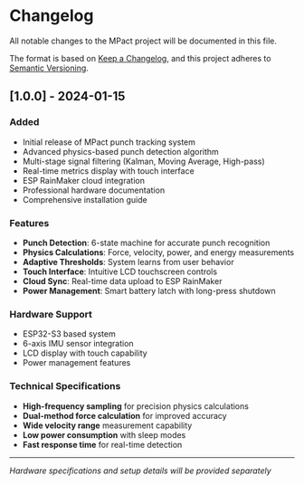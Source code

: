 # Changelog

All notable changes to the MPact project will be documented in this file.

The format is based on [Keep a Changelog](https://keepachangelog.com/en/1.0.0/),
and this project adheres to [Semantic Versioning](https://semver.org/spec/v2.0.0.html).

## [1.0.0] - 2024-01-15

### Added
- Initial release of MPact punch tracking system
- Advanced physics-based punch detection algorithm
- Multi-stage signal filtering (Kalman, Moving Average, High-pass)
- Real-time metrics display with touch interface
- ESP RainMaker cloud integration
- Professional hardware documentation
- Comprehensive installation guide

### Features
- **Punch Detection**: 6-state machine for accurate punch recognition
- **Physics Calculations**: Force, velocity, power, and energy measurements
- **Adaptive Thresholds**: System learns from user behavior
- **Touch Interface**: Intuitive LCD touchscreen controls
- **Cloud Sync**: Real-time data upload to ESP RainMaker
- **Power Management**: Smart battery latch with long-press shutdown

### Hardware Support
- ESP32-S3 based system
- 6-axis IMU sensor integration
- LCD display with touch capability
- Power management features

### Technical Specifications
- **High-frequency sampling** for precision physics calculations
- **Dual-method force calculation** for improved accuracy
- **Wide velocity range** measurement capability
- **Low power consumption** with sleep modes
- **Fast response time** for real-time detection

---

*Hardware specifications and setup details will be provided separately* 